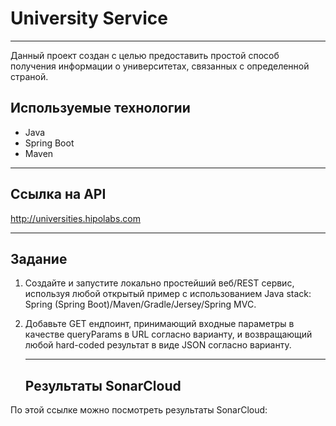 # University Service
____
Данный проект создан с целью предоставить простой способ получения информации о университетах, связанных с определенной страной.

## Используемые технологии

+ Java
+ Spring Boot
+ Maven
____

## Ссылка на API

http://universities.hipolabs.com
____

## Задание

1. Создайте и запустите локально простейший веб/REST сервис, используя любой открытый пример с использованием Java
   stack: Spring (Spring Boot)/Maven/Gradle/Jersey/Spring MVC.
2. Добавьте GET ендпоинт, принимающий входные параметры в качестве queryParams в URL согласно варианту, и возвращающий
   любой hard-coded результат в виде JSON согласно варианту.
   ____
   
   ## Результаты SonarCloud

По этой ссылке можно посмотреть результаты SonarCloud:
